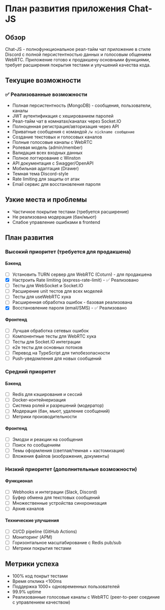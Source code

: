 # План развития приложения Chat-JS

## Обзор

Chat-JS - полнофункциональное реал-тайм чат приложение в стиле Discord с полной персистентностью данных и голосовым общением WebRTC. Приложение готово к продакшену основными функциями, требует расширения покрытия тестами и улучшений качества кода.

## Текущие возможности

### ✅ Реализованные возможности
- Полная персистентность (MongoDB) - сообщения, пользователи, каналы
- JWT аутентификация с хешированием паролей
- Реал-тайм чат в комнатах/каналах через Socket.IO
- Полноценная регистрация/авторизация через API
- Приватные сообщения с командой `/w nickname сообщение`
- Создание текстовых и голосовых каналов
- Полные голосовые каналы с WebRTC
- Ролевая модель (admin/member)
- Валидация всех входных данных
- Полное логгирование с Winston
- API документация с Swagger/OpenAPI
- Мобильная адаптация (Drawer)
- Темная тема Discord-style
- Rate limiting для защиты от атак
- Email сервис для восстановления пароля

## Узкие места и проблемы

- Частичное покрытие тестами (требуется расширение)
- Не реализована модерация (бан/мьют)
- Слабое управление ошибками в frontend

## План развития

### Высокий приоритет (требуется для продакшена)

#### Бэкенд
- [ ] Установить TURN сервер для WebRTC (Coturn) - для продакшена
- [x] Настроить Rate limiting (express-rate-limit) - ✅ Реализовано
- [ ] Тесты для WebSocket и Socket.IO
- [ ] Расширение unit тестов для всех моделей
- [ ] Тесты для useWebRTC хука
- [ ] Расширенная обработка ошибок - базовая реализована
- [x] Восстановление пароля (email/SMS) - ✅ Реализовано

#### Фронтенд
- [ ] Лучшая обработка сетевых ошибок
- [ ] Компонентные тесты для WebRTC хука
- [ ] Тесты для Socket.IO интеграции
- [ ] e2e тесты для основных потоков
- [ ] Перевод на TypeScript для типобезопасности
- [ ] Push-уведомления для новых сообщений

### Средний приоритет

#### Бэкенд
- [ ] Redis для кэширования и сессий
- [ ] Docker-контейнеризация
- [ ] Система ролей и разрешений (модератор)
- [ ] Модерация (бан, мьют, удаление сообщений)
- [ ] Метрики производительности

#### Фронтенд
- [ ] Эмодзи и реакции на сообщения
- [ ] Поиск по сообщениям
- [ ] Темы оформления (светлая/темная + кастомизация)
- [ ] Вложения файлов (изображения, документы)

### Низкий приоритет (дополнительные возможности)

#### Функционал
- [ ] Webhooks и интеграции (Slack, Discord)
- [ ] Буфер обмена для текстовых сообщений
- [ ] Множественные устройства синхронизация
- [ ] Архив каналов

#### Технические улучшения
- [ ] CI/CD pipeline (GitHub Actions)
- [ ] Мониторинг (APM)
- [ ] Горизонтальное масштабирование с Redis pub/sub
- [ ] Метрики покрытия тестами

## Метрики успеха
- 100% код покрыт тестами
- Время отклика <100ms
- Поддержка 1000+ одновременных пользователей
- 99.9% uptime
- Реализованные голосовые каналы с WebRTC (peer-to-peer соединие с управлением качеством)